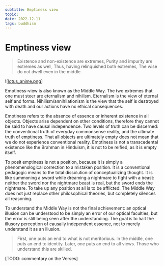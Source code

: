 ```yaml
---
subtitle: Emptiness view
topic:
date: 2022-12-11
tags: buddhism
---
```

# Emptiness view
>Existence and non-existence are extremes,
Purity and impurity are extremes as well,
Thus, having relinquished both extremes,
The wise do not dwell even in the middle.

![[lotus_anime.png]]

Emptiness-view is also known as the Middle Way. The two extremes that one must steer are eternalism and nihilism. Eternalism is the view of eternal self and forms. Nihilism/annihilationism is the view that the self is destroyed with death and our actions have no ethical consequences. 

Emptiness refers to the absence of essence or inherent existence in all objects. Objects arise dependent on other conditions, therefore they cannot be said to have causal independence. Two levels of truth can be discerned: the conventional truth of everyday commonsense reality, and the ultimate truth of emptiness. That all objects are ultimately empty does not mean that we do not experience conventional reality. Emptiness is not a transcedental existence like the Brahman in Hinduism, it is not to be reified, as it is empty itself.

To posit emptiness is not a position, because it is simply a phenomenological correction to a mistaken position. It is a conventional pedagogic means to the total dissolution of conceptualizing thought. It is like summoning a sword while dreaming a nightmare to fight with a beast: neither the sword nor the nightmare beast is real, but the sword ends the nightmare. To take up any position at all is to be afflicted. The Middle Way does not just replace other philosophical theories, but completely silences all reasoning.

To understand the Middle Way is not the final achievement: an optical illusion can be understood to be simply an error of our optical faculties, but the error is still being seen after the understanding. The goal is to halt the illusory perception of causally independent essence, not to merely understand it as an illusion.

>First, one puts an end to what is not meritorious. In the middle, one puts an end to identity. Later, one puts an end to all views. Those who understand this are skilled.

[TODO: commentary on the Verses]

[//begin]: # "Autogenerated link references for markdown compatibility"
[lotus_anime.png]: ../images/lotus_anime.png "lotus_anime.png"
[//end]: # "Autogenerated link references"